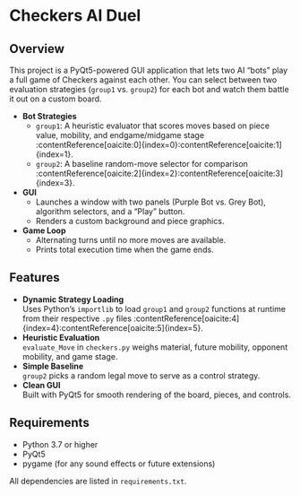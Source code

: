 # Checkers AI Duel

## Overview

This project is a PyQt5-powered GUI application that lets two AI “bots” play a full game of Checkers against each other. You can select between two evaluation strategies (`group1` vs. `group2`) for each bot and watch them battle it out on a custom board.

- **Bot Strategies**  
  - `group1`: A heuristic evaluator that scores moves based on piece value, mobility, and endgame/midgame stage :contentReference[oaicite:0]{index=0}:contentReference[oaicite:1]{index=1}.  
  - `group2`: A baseline random-move selector for comparison :contentReference[oaicite:2]{index=2}:contentReference[oaicite:3]{index=3}.  
- **GUI**  
  - Launches a window with two panels (Purple Bot vs. Grey Bot), algorithm selectors, and a “Play” button.  
  - Renders a custom background and piece graphics.  
- **Game Loop**  
  - Alternating turns until no more moves are available.  
  - Prints total execution time when the game ends.

## Features

- **Dynamic Strategy Loading**  
  Uses Python’s `importlib` to load `group1` and `group2` functions at runtime from their respective `.py` files :contentReference[oaicite:4]{index=4}:contentReference[oaicite:5]{index=5}.  
- **Heuristic Evaluation**  
  `evaluate_Move` in `checkers.py` weighs material, future mobility, opponent mobility, and game stage.  
- **Simple Baseline**  
  `group2` picks a random legal move to serve as a control strategy.  
- **Clean GUI**  
  Built with PyQt5 for smooth rendering of the board, pieces, and controls.

## Requirements

- Python 3.7 or higher  
- PyQt5  
- pygame (for any sound effects or future extensions)  

All dependencies are listed in `requirements.txt`.
